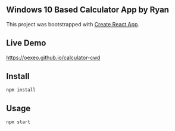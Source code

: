 Windows 10 Based Calculator App by Ryan
---
This project was bootstrapped with [Create React App](https://github.com/facebook/create-react-app).

Live Demo
---
https://oexeo.github.io/calculator-cwd

Install
---
`npm install`

Usage
---
`npm start`
